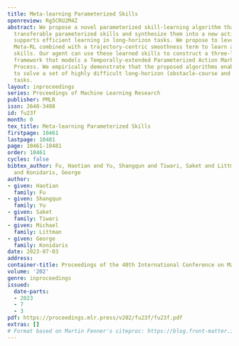 ```yaml
---
title: Meta-learning Parameterized Skills
openreview: Rg5CRU2M4Z
abstract: We propose a novel parameterized skill-learning algorithm that aims to learn
  transferable parameterized skills and synthesize them into a new action space that
  supports efficient learning in long-horizon tasks. We propose to leverage off-policy
  Meta-RL combined with a trajectory-centric smoothness term to learn a set of parameterized
  skills. Our agent can use these learned skills to construct a three-level hierarchical
  framework that models a Temporally-extended Parameterized Action Markov Decision
  Process. We empirically demonstrate that the proposed algorithms enable an agent
  to solve a set of highly difficult long-horizon (obstacle-course and robot manipulation)
  tasks.
layout: inproceedings
series: Proceedings of Machine Learning Research
publisher: PMLR
issn: 2640-3498
id: fu23f
month: 0
tex_title: Meta-learning Parameterized Skills
firstpage: 10461
lastpage: 10481
page: 10461-10481
order: 10461
cycles: false
bibtex_author: Fu, Haotian and Yu, Shangqun and Tiwari, Saket and Littman, Michael
  and Konidaris, George
author:
- given: Haotian
  family: Fu
- given: Shangqun
  family: Yu
- given: Saket
  family: Tiwari
- given: Michael
  family: Littman
- given: George
  family: Konidaris
date: 2023-07-03
address: 
container-title: Proceedings of the 40th International Conference on Machine Learning
volume: '202'
genre: inproceedings
issued:
  date-parts:
  - 2023
  - 7
  - 3
pdf: https://proceedings.mlr.press/v202/fu23f/fu23f.pdf
extras: []
# Format based on Martin Fenner's citeproc: https://blog.front-matter.io/posts/citeproc-yaml-for-bibliographies/
---
```

